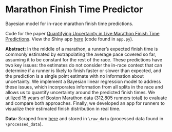 # Marathon Finish Time Predictor
Bayesian model for in-race marathon finish time predictions.

Code for the paper [Quantifying Uncertainty in Live Marathon Finish Time Predictions](https://github.com/bonyejekwe/Marathon_Predictor/blob/main/paper.pdf). View the Shiny app [here](https://bonyejekwe.shinyapps.io/marathon_predictor) (code found in `app.py`).

**Abstract:** In the middle of a marathon, a runner’s expected finish time is commonly estimated by extrapolating the average pace 
covered so far, assuming it to be constant for the rest of the race. These predictions have two key issues: the 
estimates do not consider the in-race context that can determine if a runner is likely to finish faster or slower than 
expected, and the prediction is a single point estimate with no information about uncertainty. We implement
a Bayesian linear regression model to address these issues, which incorporates information from all 
splits in the race and allows us to quantify uncertainty around the predicted finish times. We utilized 15 years of Boston 
Marathon data (312,805 runners total) to evaluate and compare both approaches. Finally, we developed an app for runners to 
visualize their estimated finish distribution in real time.

**Data:** Scraped from [here](https://www.baa.org/races/boston-marathon/results) and stored in `\raw_data` (processed data found in `\processed_data`).